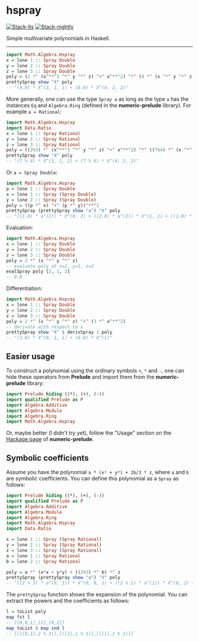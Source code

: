 # hspray

<!-- badges: start -->
[![Stack-lts](https://github.com/stla/hspray/actions/workflows/Stack-lts.yml/badge.svg)](https://github.com/stla/hspray/actions/workflows/Stack-lts.yml)
[![Stack-nightly](https://github.com/stla/hspray/actions/workflows/Stack-nightly.yml/badge.svg)](https://github.com/stla/hspray/actions/workflows/Stack-nightly.yml)
<!-- badges: end -->

Simple multivariate polynomials in Haskell.

___


```haskell
import Math.Algebra.Hspray
x = lone 1 :: Spray Double
y = lone 2 :: Spray Double
z = lone 3 :: Spray Double
poly = (2 *^ (x^**^3 ^*^ y ^*^ z) ^+^ x^**^2) ^*^ (4 *^ (x ^*^ y ^*^ z))
prettySpray show "X" poly
-- "(4.0) * X^(3, 1, 1) + (8.0) * X^(4, 2, 2)"
```

More generally, one can use the type `Spray a` as long as the type `a` has 
the instances `Eq` and `Algebra.Ring` (defined in the **numeric-prelude** 
library). For example `a = Rational`:

```haskell
import Math.Algebra.Hspray
import Data.Ratio
x = lone 1 :: Spray Rational
y = lone 2 :: Spray Rational
z = lone 3 :: Spray Rational
poly = ((2%3) *^ (x^**^3 ^*^ y ^*^ z) ^+^ x^**^2) ^*^ ((7%4) *^ (x ^*^ y ^*^ z))
prettySpray show "X" poly
-- "(7 % 4) * X^(3, 1, 1) + (7 % 6) * X^(4, 2, 2)"
```

Or `a = Spray Double`:

```haskell
import Math.Algebra.Hspray
p = lone 1 :: Spray Double
x = lone 1 :: Spray (Spray Double)
y = lone 2 :: Spray (Spray Double)
poly = ((p *^ x) ^+^ (p *^ y))^**^2  
prettySpray (prettySpray show "a") "X" poly
-- "((1.0) * a^(2)) * X^(0, 2) + ((2.0) * a^(2)) * X^(1, 1) + ((1.0) * a^(2)) * X^(2)"
```

Evaluation:

```haskell
import Math.Algebra.Hspray
x = lone 1 :: Spray Double
y = lone 2 :: Spray Double
z = lone 3 :: Spray Double
poly = 2 *^ (x ^*^ y ^*^ z) 
-- evaluate poly at x=2, y=1, z=2
evalSpray poly [2, 1, 2]
-- 8.0
```

Differentiation:

```haskell
import Math.Algebra.Hspray
x = lone 1 :: Spray Double
y = lone 2 :: Spray Double
z = lone 3 :: Spray Double
poly = 2 *^ (x ^*^ y ^*^ z) ^+^ (3 *^ x^**^2)
-- derivate with respect to x
prettySpray show "X" $ derivSpray 1 poly
-- "(2.0) * X^(0, 1, 1) + (6.0) * X^(1)"
```

## Easier usage 

To construct a polynomial using the ordinary symbols `+`, `*` and `-`, 
one can hide these operators from **Prelude** and import them from 
the **numeric-prelude** library:

```haskell
import Prelude hiding ((*), (+), (-))
import qualified Prelude as P
import Algebra.Additive              
import Algebra.Module                
import Algebra.Ring                  
import Math.Algebra.Hspray
```

Or, maybe better (I didn't try yet), follow the "Usage" section on the 
[Hackage page](https://hackage.haskell.org/package/numeric-prelude-0.4.4#usage) 
of **numeric-prelude**.

## Symbolic coefficients

Assume you have the polynomial `a * (x² + y²) + 2b/3 * z`, 
where `a` and `b` are symbolic coefficients. 
You can define this polynomial as a `Spray` as follows:

```haskell
import Prelude hiding ((*), (+), (-))
import qualified Prelude as P
import Algebra.Additive              
import Algebra.Module                
import Algebra.Ring                  
import Math.Algebra.Hspray
import Data.Ratio

x = lone 1 :: Spray (Spray Rational)
y = lone 2 :: Spray (Spray Rational)
z = lone 3 :: Spray (Spray Rational)
a = lone 1 :: Spray Rational
b = lone 2 :: Spray Rational

poly = a *^ (x*x + y*y) + ((2%3) *^ b) *^ z 
prettySpray (prettySpray show "a") "X" poly
-- "((2 % 3) * a^(0, 1)) * X^(0, 0, 1) + ((1 % 1) * a^(1)) * X^(0, 2) + ((1 % 1) * a^(1)) * X^(2)"
```

The `prettySpray` function shows the expansion of the polynomial. 
You can extract the powers and the coefficients as follows:

```haskell
l = toList poly
map fst l
-- [[0,0,1],[2],[0,2]]
map toList $ map snd l
-- [[([0,1],2 % 3)],[([1],1 % 1)],[([1],1 % 1)]]
```
